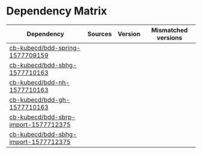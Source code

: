 # Dependency Matrix

Dependency | Sources | Version | Mismatched versions
---------- | ------- | ------- | -------------------
[cb-kubecd/bdd-spring-1577709159](https://github.com/cb-kubecd/bdd-spring-1577709159.git) |  | []() | 
[cb-kubecd/bdd-sbhg-1577710163](https://github.com/cb-kubecd/bdd-sbhg-1577710163.git) |  | []() | 
[cb-kubecd/bdd-nh-1577710163](https://github.com/cb-kubecd/bdd-nh-1577710163.git) |  | []() | 
[cb-kubecd/bdd-gh-1577710163](https://github.com/cb-kubecd/bdd-gh-1577710163.git) |  | []() | 
[cb-kubecd/bdd-sbrp-import-1577712375](https://github.com/cb-kubecd/bdd-sbrp-import-1577712375.git) |  | []() | 
[cb-kubecd/bdd-sbhg-import-1577712375](https://github.com/cb-kubecd/bdd-sbhg-import-1577712375.git) |  | []() | 
